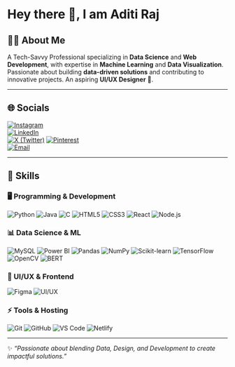 # Hey there 👋, I am Aditi Raj

## 👩‍💻 About Me
A Tech-Savvy Professional specializing in **Data Science** and **Web Development**, with expertise in **Machine Learning** and **Data Visualization**. Passionate about building **data-driven solutions** and contributing to innovative projects. An aspiring **UI/UX Designer** 🎨.  

---

## 🌐 Socials
[![Instagram](https://img.shields.io/badge/Instagram-%23E4405F?style=for-the-badge&logo=instagram&logoColor=white)](https://instagram.com/_.aditiraj)  
[![LinkedIn](https://img.shields.io/badge/LinkedIn-%230A66C2?style=for-the-badge&logo=linkedin&logoColor=white)](https://linkedin.com/in/aditi-raj-2903ar)  
[![X (Twitter)](https://img.shields.io/badge/X-000000?style=for-the-badge&logo=x&logoColor=white)](https://x.com/yumiikkoo) 
[![Pinterest](https://img.shields.io/badge/Pinterest-%23BD081C?style=for-the-badge&logo=pinterest&logoColor=white)](https://pinterest.com/aditifaith12)  
[![Email](https://img.shields.io/badge/Email-D14836?style=for-the-badge&logo=gmail&logoColor=white)](mailto:aditiraj2903@gmail.com)  

---

## 🚀 Skills

### 🖥️ Programming & Development
![Python](https://img.shields.io/badge/Python-3776AB?style=for-the-badge&logo=python&logoColor=white)
![Java](https://img.shields.io/badge/Java-007396?style=for-the-badge&logo=java&logoColor=white)
![C](https://img.shields.io/badge/C-00599C?style=for-the-badge&logo=c&logoColor=white)
![HTML5](https://img.shields.io/badge/HTML5-E34F26?style=for-the-badge&logo=html5&logoColor=white)
![CSS3](https://img.shields.io/badge/CSS3-1572B6?style=for-the-badge&logo=css3&logoColor=white)
![React](https://img.shields.io/badge/React-20232A?style=for-the-badge&logo=react&logoColor=61DAFB)
![Node.js](https://img.shields.io/badge/Node.js-339933?style=for-the-badge&logo=nodedotjs&logoColor=white)

### 📊 Data Science & ML
![MySQL](https://img.shields.io/badge/MySQL-4479A1?style=for-the-badge&logo=mysql&logoColor=white)
![Power BI](https://img.shields.io/badge/Power%20BI-F2C811?style=for-the-badge&logo=powerbi&logoColor=black)
![Pandas](https://img.shields.io/badge/Pandas-150458?style=for-the-badge&logo=pandas&logoColor=white)
![NumPy](https://img.shields.io/badge/NumPy-013243?style=for-the-badge&logo=numpy&logoColor=white)
![Scikit-learn](https://img.shields.io/badge/Scikit--learn-F7931E?style=for-the-badge&logo=scikit-learn&logoColor=white)
![TensorFlow](https://img.shields.io/badge/TensorFlow-FF6F00?style=for-the-badge&logo=tensorflow&logoColor=white)
![OpenCV](https://img.shields.io/badge/OpenCV-5C3EE8?style=for-the-badge&logo=opencv&logoColor=white)
![BERT](https://img.shields.io/badge/BERT-000000?style=for-the-badge&logo=google&logoColor=white)

### 🎨 UI/UX & Frontend
![Figma](https://img.shields.io/badge/Figma-F24E1E?style=for-the-badge&logo=figma&logoColor=white)
![UI/UX](https://img.shields.io/badge/UI%2FUX-FF4088?style=for-the-badge&logo=adobe&logoColor=white)

### ⚡ Tools & Hosting
![Git](https://img.shields.io/badge/Git-F05032?style=for-the-badge&logo=git&logoColor=white)
![GitHub](https://img.shields.io/badge/GitHub-100000?style=for-the-badge&logo=github&logoColor=white)
![VS Code](https://img.shields.io/badge/VS%20Code-007ACC?style=for-the-badge&logo=visual-studio-code&logoColor=white)
![Netlify](https://img.shields.io/badge/Netlify-00C7B7?style=for-the-badge&logo=netlify&logoColor=white)

---

✨ *“Passionate about blending Data, Design, and Development to create impactful solutions.”*
